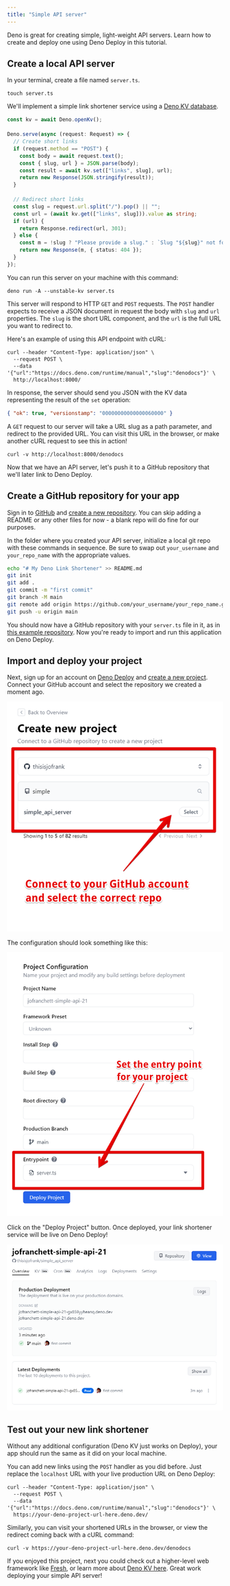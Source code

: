 ```yaml
---
title: "Simple API server"
---
```


Deno is great for creating simple, light-weight API servers. Learn how to create
and deploy one using Deno Deploy in this tutorial.

## Create a local API server

In your terminal, create a file named `server.ts`.

```shell
touch server.ts
```

We'll implement a simple link shortener service using a
[Deno KV database](/deploy/kv/manual).

```ts title="server.ts"
const kv = await Deno.openKv();

Deno.serve(async (request: Request) => {
  // Create short links
  if (request.method == "POST") {
    const body = await request.text();
    const { slug, url } = JSON.parse(body);
    const result = await kv.set(["links", slug], url);
    return new Response(JSON.stringify(result));
  }

  // Redirect short links
  const slug = request.url.split("/").pop() || "";
  const url = (await kv.get(["links", slug])).value as string;
  if (url) {
    return Response.redirect(url, 301);
  } else {
    const m = !slug ? "Please provide a slug." : `Slug "${slug}" not found`;
    return new Response(m, { status: 404 });
  }
});
```

You can run this server on your machine with this command:

```shell
deno run -A --unstable-kv server.ts
```

This server will respond to HTTP `GET` and `POST` requests. The `POST` handler
expects to receive a JSON document in request the body with `slug` and `url`
properties. The `slug` is the short URL component, and the `url` is the full URL
you want to redirect to.

Here's an example of using this API endpoint with cURL:

```shell
curl --header "Content-Type: application/json" \
  --request POST \
  --data '{"url":"https://docs.deno.com/runtime/manual","slug":"denodocs"}' \
  http://localhost:8000/
```

In response, the server should send you JSON with the KV data representing the
result of the `set` operation:

```json
{ "ok": true, "versionstamp": "00000000000000060000" }
```

A `GET` request to our server will take a URL slug as a path parameter, and
redirect to the provided URL. You can visit this URL in the browser, or make
another cURL request to see this in action!

```shell
curl -v http://localhost:8000/denodocs
```

Now that we have an API server, let's push it to a GitHub repository that we'll
later link to Deno Deploy.

## Create a GitHub repository for your app

Sign in to [GitHub](https://github.com) and
[create a new repository](https://docs.github.com/en/get-started/quickstart/create-a-repo).
You can skip adding a README or any other files for now - a blank repo will do
fine for our purposes.

In the folder where you created your API server, initialize a local git repo
with these commands in sequence. Be sure to swap out `your_username` and
`your_repo_name` with the appropriate values.

```sh
echo "# My Deno Link Shortener" >> README.md
git init
git add .
git commit -m "first commit"
git branch -M main
git remote add origin https://github.com/your_username/your_repo_name.git
git push -u origin main
```

You should now have a GitHub repository with your `server.ts` file in it, as in
[this example repository](https://github.com/kwhinnery/simple_api_server). Now
you're ready to import and run this application on Deno Deploy.

## Import and deploy your project

Next, sign up for an account on [Deno Deploy](https://dash.deno.com) and
[create a new project](https://dash.deno.com/new_project). Connect your GitHub
account and select the repository we created a moment ago.

![Deno Deploy project selection](./images/simple_api_deploy.png)

The configuration should look something like this:

![Deno Deploy config](./images/simple_api_deploy_settings.png)

Click on the "Deploy Project" button. Once deployed, your link shortener service
will be live on Deno Deploy!

![Deno Deploy dashboard](./images/simple_api_dashboard.png)

## Test out your new link shortener

Without any additional configuration (Deno KV just works on Deploy), your app
should run the same as it did on your local machine.

You can add new links using the `POST` handler as you did before. Just replace
the `localhost` URL with your live production URL on Deno Deploy:

```shell
curl --header "Content-Type: application/json" \
  --request POST \
  --data '{"url":"https://docs.deno.com/runtime/manual","slug":"denodocs"}' \
  https://your-deno-project-url-here.deno.dev/
```

Similarly, you can visit your shortened URLs in the browser, or view the
redirect coming back with a cURL command:

```shell
curl -v https://your-deno-project-url-here.deno.dev/denodocs
```

If you enjoyed this project, next you could check out a higher-level web
framework like [Fresh](https://fresh.deno.dev), or learn more about
[Deno KV here](/deploy/kv/manual). Great work deploying your simple API server!
